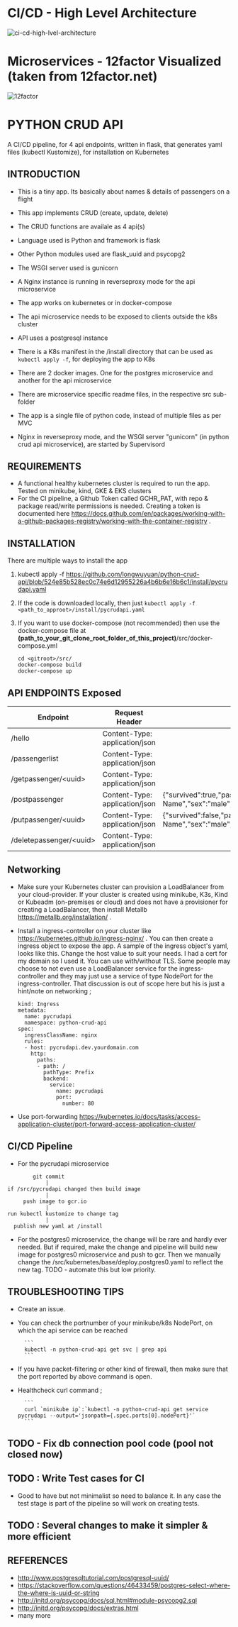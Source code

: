 # CI/CD - High Level Architecture

![ci-cd-high-lvel-architecture](https://user-images.githubusercontent.com/5085914/142748681-65e2ff9c-85f1-4489-9385-5b0de8e8da35.png)

# Microservices - 12factor Visualized (taken from 12factor.net)

![12factor](https://user-images.githubusercontent.com/5085914/142748772-3ee07fab-0396-4c4f-84a8-9c5551d39081.png)


# PYTHON CRUD API

A CI/CD pipeline, for 4 api endpoints, written in flask, that generates yaml files (kubectl Kustomize), for installation on Kubernetes


## INTRODUCTION

* This is a tiny app. Its basically about names & details of passengers on a flight

* This app implements CRUD (create, update, delete)

* The CRUD functions are availale as 4 api(s)

* Language used is Python and framework is flask

* Other Python modules used are flask_uuid and psycopg2

* The WSGI server used is gunicorn

* A Nginx instance is running in reverseproxy mode for the api microservice

* The app works on kubernetes or in docker-compose

* The api microservice needs to be exposed to clients outside the k8s cluster

* API uses a postgresql instance

* There is a K8s manifest in the /install directory that can be used as `kubectl apply -f`, for deploying the app to K8s

* There are 2 docker images. One for the postgres microservice and another for the api microservice

* There are microservice specific readme files, in the respective src sub-folder

* The app is a single file of python code, instead of multiple files as per MVC

* Nginx in reverseproxy mode, and the WSGI server "gunicorn" (in python crud api microservice), are started by Supervisord


## REQUIREMENTS

- A functional healthy kubernetes cluster is required to run the app. Tested on minikube, kind, GKE & EKS clusters
- For the CI pipeline, a Github Token called GCHR_PAT, with repo & package read/write permissions is needed. Creating a token is documented here https://docs.github.com/en/packages/working-with-a-github-packages-registry/working-with-the-container-registry .

## INSTALLATION

There are multiple ways to install the app

  1. kubectl apply -f https://github.com/longwuyuan/python-crud-api/blob/524e85b528ec0c74e6d12955226a4b6b6e16b6c1/install/pycrudapi.yaml

  2. If the code is downloaded locally, then just `kubectl apply -f <path_to_approot>/install/pycrudapi.yaml`

  3. If you want to use docker-compose (not recommended) then use the docker-compose file at __(path_to_your_git_clone_root_folder_of_this_project)__/src/docker-compose.yml

        ```
        cd <gitroot>/src/
        docker-compose build
        docker-compose up
        ```

## API ENDPOINTS Exposed

Endpoint                    |       Request Header              |       Request Body
----------------------------|-----------------------------------|-------------------
/hello                      | Content-Type: application/json    |
/passengerlist              | Content-Type: application/json    |
/getpassenger/\<uuid\>      | Content-Type: application/json    |
/postpassenger              | Content-Type: application/json              | {"survived":true,"passengerClass":2,"name":"Post-Test-Name","sex":"male","age":27.0,"siblingsOrSpousesAboard":0,"parentsOrChildrenAboard":0,"fare":13.0}       |
/putpassenger/\<uuid\>      | Content-Type: application/json    | {"survived":false,"passengerClass":2,"name":"Put-Test-Name","sex":"male","age":27.0,"siblingsOrSpousesAboard":0,"parentsOrChildrenAboard":0,"fare":13.0}
/deletepassenger/\<uuid\>    | Content-Type: application/json    |

## Networking

- Make sure your Kubernetes cluster can provision a LoadBalancer from your cloud-provider. If your cluster is created using minikube, K3s, Kind or Kubeadm (on-premises or cloud) and does not have a provisioner for creating a LoadBalancer, then install Metallb https://metallb.org/installation/ .

- Install a ingress-controller on your cluster like https://kubernetes.github.io/ingress-nginx/ . You can then create a ingress object to expose the app. A sample of the ingress object's yaml, looks like this. Change the host value to suit your needs. I had a cert for my domain so I used it. You can use with/without TLS. Some people may choose to not even use a LoadBalancer service for the ingress-controller and they may just use a service of type NodePort for the ingress-controller. That discussion is out of scope here but his is just a hint/note on networking ;
  ```
  kind: Ingress
  metadata:
    name: pycrudapi
    namespace: python-crud-api
  spec:
    ingressClassName: nginx
    rules:
    - host: pycrudapi.dev.yourdomain.com
      http:
        paths:
        - path: /
          pathType: Prefix
          backend:
            service:
              name: pycrudapi
              port:
                number: 80
  ```

- Use port-forwarding https://kubernetes.io/docs/tasks/access-application-cluster/port-forward-access-application-cluster/ 

## CI/CD Pipeline

- For the pycrudapi microservice

```
        git commit
            |
if /src/pycrudapi changed then build image
            |
     push image to gcr.io
            |
run kubectl kustomize to change tag
            |
  publish new yaml at /install
```

- For the postgres0 microservice, the change will be rare and hardly ever needed. But if required, make the change and pipeline will build new image for postgres0 microservice and push to gcr. Then we manually change the /src/kubernetes/base/deploy.postgres0.yaml to reflect the new tag. TODO - automate this but low priority. 



## TROUBLESHOOTING TIPS

* Create an issue.

* You can check the portnumber of your minikube/k8s NodePort, on which the api service can be reached

        ```
        kubectl -n python-crud-api get svc | grep api
        ```

* If you have packet-filtering or other kind of firewall, then make sure that the port reported by above command is open.

* Healthcheck curl command ;

        ```
        curl `minikube ip`:`kubectl -n python-crud-api get service pycrudapi --output='jsonpath={.spec.ports[0].nodePort}'`
        ```

## TODO - Fix db connection pool code (pool not closed now)

## TODO : Write Test cases for CI

* Good to have but not minimalist so need to balance it. In any case the test stage is part of the pipeline so will work on creating tests.

## TODO : Several changes to make it simpler & more efficient

## REFERENCES

* <http://www.postgresqltutorial.com/postgresql-uuid/>
* <https://stackoverflow.com/questions/46433459/postgres-select-where-the-where-is-uuid-or-string>
* <http://initd.org/psycopg/docs/sql.html#module-psycopg2.sql>
* <http://initd.org/psycopg/docs/extras.html>
* many more
